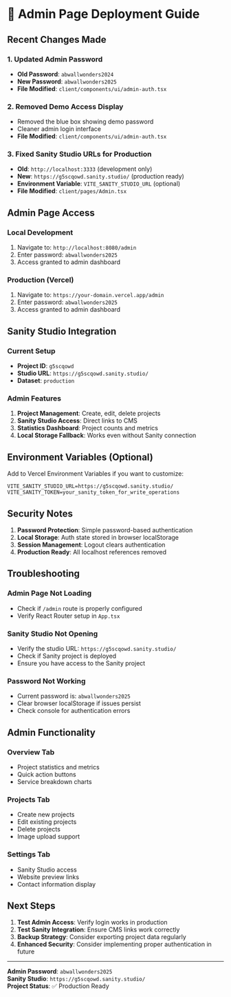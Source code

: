 # 🔐 Admin Page Deployment Guide

## Recent Changes Made

### 1. Updated Admin Password
- **Old Password**: `abwallwonders2024`
- **New Password**: `abwallwonders2025`
- **File Modified**: `client/components/ui/admin-auth.tsx`

### 2. Removed Demo Access Display
- Removed the blue box showing demo password
- Cleaner admin login interface
- **File Modified**: `client/components/ui/admin-auth.tsx`

### 3. Fixed Sanity Studio URLs for Production
- **Old**: `http://localhost:3333` (development only)
- **New**: `https://g5scqowd.sanity.studio/` (production ready)
- **Environment Variable**: `VITE_SANITY_STUDIO_URL` (optional)
- **File Modified**: `client/pages/Admin.tsx`

## Admin Page Access

### Local Development
1. Navigate to: `http://localhost:8080/admin`
2. Enter password: `abwallwonders2025`
3. Access granted to admin dashboard

### Production (Vercel)
1. Navigate to: `https://your-domain.vercel.app/admin`
2. Enter password: `abwallwonders2025`
3. Access granted to admin dashboard

## Sanity Studio Integration

### Current Setup
- **Project ID**: `g5scqowd`
- **Studio URL**: `https://g5scqowd.sanity.studio/`
- **Dataset**: `production`

### Admin Features
1. **Project Management**: Create, edit, delete projects
2. **Sanity Studio Access**: Direct links to CMS
3. **Statistics Dashboard**: Project counts and metrics
4. **Local Storage Fallback**: Works even without Sanity connection

## Environment Variables (Optional)

Add to Vercel Environment Variables if you want to customize:

```env
VITE_SANITY_STUDIO_URL=https://g5scqowd.sanity.studio/
VITE_SANITY_TOKEN=your_sanity_token_for_write_operations
```

## Security Notes

1. **Password Protection**: Simple password-based authentication
2. **Local Storage**: Auth state stored in browser localStorage
3. **Session Management**: Logout clears authentication
4. **Production Ready**: All localhost references removed

## Troubleshooting

### Admin Page Not Loading
- Check if `/admin` route is properly configured
- Verify React Router setup in `App.tsx`

### Sanity Studio Not Opening
- Verify the studio URL: `https://g5scqowd.sanity.studio/`
- Check if Sanity project is deployed
- Ensure you have access to the Sanity project

### Password Not Working
- Current password is: `abwallwonders2025`
- Clear browser localStorage if issues persist
- Check console for authentication errors

## Admin Functionality

### Overview Tab
- Project statistics and metrics
- Quick action buttons
- Service breakdown charts

### Projects Tab
- Create new projects
- Edit existing projects
- Delete projects
- Image upload support

### Settings Tab
- Sanity Studio access
- Website preview links
- Contact information display

## Next Steps

1. **Test Admin Access**: Verify login works in production
2. **Test Sanity Integration**: Ensure CMS links work correctly
3. **Backup Strategy**: Consider exporting project data regularly
4. **Enhanced Security**: Consider implementing proper authentication in future

---

**Admin Password**: `abwallwonders2025`  
**Sanity Studio**: `https://g5scqowd.sanity.studio/`  
**Project Status**: ✅ Production Ready

